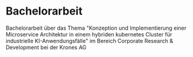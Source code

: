 # Bachelorarbeit
Bachelorarbeit über das Thema "Konzeption und Implementierung einer Microservice Architektur in einem
hybriden kubernetes Cluster für industrielle KI-Anwendungsfälle" 
im Bereich Corporate Research & Development bei der Krones AG

